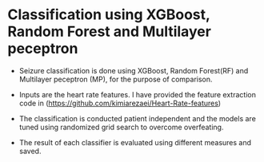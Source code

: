 # Classification using XGBoost, Random Forest and Multilayer peceptron
- Seizure classification is done using XGBoost, Random Forest(RF) and Multilayer peceptron (MP), for the purpose of comparison.

- Inputs are the heart rate features. I have provided the feature extraction code in (https://github.com/kimiarezaei/Heart-Rate-features)

- The classification is conducted patient independent and the models are tuned using randomized grid search to overcome overfeating.

- The result of each classifier is evaluated using different measures and saved.
